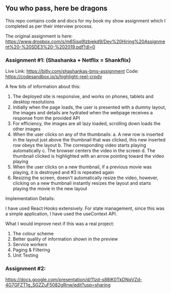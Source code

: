 ## You who pass, here be dragons
This repo contains code and docs for my book my show assignment which I completed as per their interview process.

The original assignment is here:
https://www.dropbox.com/s/m65isq9lzbjekd9/Dev%20Hiring%20Assignment%20-%20SDE3%20-%202019.pdf?dl=0

### Assignment #1: (Shashanka + Netflix = Shankflix)
Live Link: https://bitly.com/shashankas-bms-assignment
Code: https://codesandbox.io/s/highlight-reel-crpdv

A few bits of information about this:

1. The deployed site is responsive, and works on phones, tablets and desktop resolutions
2. Initially when the page loads, the user is presented with a dummy layout, the images and details are hydrated when the webpage receives a response from the provided API
3. For efficiency, the images are all lazy loaded, scrolling down loads the other images
3. When the user clicks on any of the thumbnails:
     a. A new row is inserted in the layout just above the thumbnail that was clicked, this new inserted row obeys the layout
     b. The corresponding video starts playing automatically
     c. The browser centers the video in the screen
     d. The thumbnail clicked is highlighted with an arrow pointing toward the video playing
4. When the user clicks on a new thumbnail, if a previous movie was playing, it is destroyed and #3 is repeated again
5. Resizing the screen, doesn't automatically resize the video, however, clicking on a new thumbnail instantly resizes the layout and starts playing the movie in the new layout

Implementation Details:

I have used React Hooks extensively. For state management, since this was a simple application, I have used the useContext API.

What I would improve next if this was a real project:

1. The colour scheme 
2. Better quality of information shown in the preview
3. Service workers
4. Paging & Filtering
5. Unit Testing

### Assignment #2: 
https://docs.google.com/presentation/d/11zd-s88iK0TkDNqVZd-4G7GFZT1g_SGZZuF5082gRnw/edit?usp=sharing

